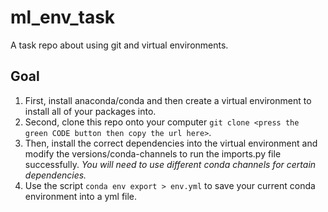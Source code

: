# ml_env_task
A task repo about using git and virtual environments.

## Goal
1. First, install anaconda/conda and then create a virtual environment to install all of your packages into.
2. Second, clone this repo onto your computer `git clone <press the green CODE button then copy the url here>`. 
3. Then, install the correct dependencies into the virtual environment and modify the versions/conda-channels to run the imports.py file successfully.
*You will need to use different conda channels for certain dependencies.*
4. Use the script `conda env export > env.yml` to save your current conda environment into a yml file.

